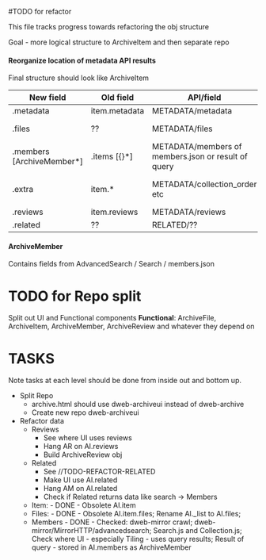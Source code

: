 #TODO for refactor

This file tracks progress towards refactoring the obj structure

Goal - more logical structure to ArchiveItem and then separate repo

#### Reorganize location of metadata API results
Final structure should look like
ArchiveItem

New field|Old field|API/field|Note
---------|---------|---------|----
.metadata|item.metadata|METADATA/metadata
.files|??|METADATA/files|should be [ArchiveFile]
.members \[ArchiveMember*\]|.items \[{}*\]|METADATA/members of members.json or result of query|[ArchiveMember]
.extra|item.*|METADATA/collection_order etc|TODO check matches Jim's proposal
.reviews|item.reviews|METADATA/reviews|[ArchiveReview]
.related|??|RELATED/??|[ArchiveMember]

#### ArchiveMember
Contains fields from AdvancedSearch / Search / members.json 



# TODO for Repo split

Split out UI and Functional components
**Functional**: ArchiveFile, ArchiveItem, ArchiveMember, ArchiveReview and whatever they depend on

# TASKS

Note tasks at each level should be done from inside out and bottom up.

* Split Repo
  * archive.html should use dweb-archiveui instead of dweb-archive
  * Create new repo dweb-archiveui
* Refactor data
  * Reviews
    * See where UI uses reviews
    * Hang AR on AI.reviews
    * Build ArchiveReview obj
  * Related
    * See //TODO-REFACTOR-RELATED 
    * Make UI use AI.related
    * Hang AM on AI.related
    * Check if Related returns data like search -> Members
  * Item: - DONE - Obsolete AI.item
  * Files: - DONE - Obsolete AI.item.files; Rename AI._list to AI.files; 
  * Members - DONE - Checked: dweb-mirror crawl; dweb-mirror/MirrorHTTP/advancedsearch; Search.js and Collection.js; Check where UI - especially Tiling - uses query results; Result of query - stored in AI.members as ArchiveMember
